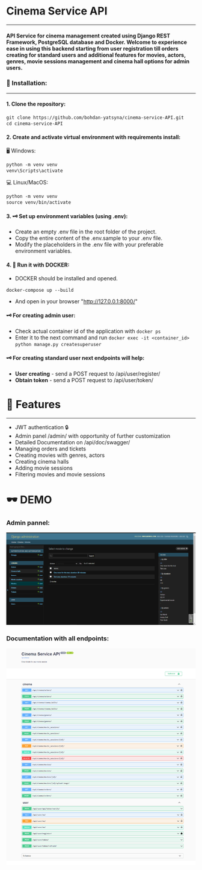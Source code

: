 # Cinema Service API
___
#### API Service for cinema management created using Django REST Framework, PostgreSQL database and Docker. Welcome to experience ease in using this backend starting from user registration till orders creating for standard users and additional features for movies, actors, genres, movie sessions management and cinema hall options for admin users.  

### 💾 Installation:
___
#### 1. Clone the repository:
```shell
git clone https://github.com/bohdan-yatsyna/cinema-service-API.git
cd cinema-service-API
```
#### 2. Create and activate virtual environment with requirements install:
🖥 Windows:
```shell
python -m venv venv
venv\Scripts\activate
```
💻 Linux/MacOS:
```shell
python -m venv venv
source venv/bin/activate
```
#### 3. 🗝 Set up environment variables (using .env):
- Create an empty .env file in the root folder of the project.
- Copy the entire content of the .env.sample to your .env file.
- Modify the placeholders in the .env file with your preferable environment variables.

#### 4. 🐳 Run it with DOCKER:
- DOCKER should be installed and opened.
```shell
docker-compose up --build
```
- And open in your browser "http://127.0.0.1:8000/"

#### 🗝 For creating admin user:  
- Check actual container id of the application with ```docker ps```  
- Enter it to the next command and run ```docker exec -it <container_id> python manage.py createsuperuser```  

#### 🗝 For creating standard user next endpoints will help:  
- **User creating** - send a POST request to /api/user/register/   
- **Obtain token** - send a POST request to /api/user/token/  

# 🧾 Features
___
- JWT authentication 🔒
- Admin panel /admin/ with opportunity of further customization
- Detailed Documentation on /api/doc/swagger/
- Managing orders and tickets
- Creating movies with genres, actors
- Creating cinema halls
- Adding movie sessions
- Filtering movies and movie sessions


# 🕶 DEMO
### Admin pannel:
![sample_ADMIN_PANNEL.PNG](samples/sample_ADMIN_PANNEL.PNG)

### Documentation with all endpoints:
![sample_DOCUMENTATION.png](samples/sample_DOCUMENTATION.png)
